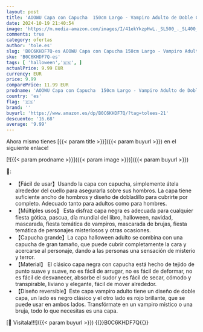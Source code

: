 ```yaml
---
layout: post
title: 'AOOWU Capa con Capucha  150cm Largo - Vampiro Adulto de Doble Cara Negra y Roja  Bruja y Elfo Muerte  Disfraz Medieval de Halloween Carnaval Fiesta para Mujer Hombre'
date: 2024-10-19 21:40:54
image: 'https://m.media-amazon.com/images/I/41ekYkzpHwL._SL500_._SL400_.jpg'
comments: true
category: ofertas
author: 'tole.es'
slug: 'B0C6KHDF7Q-es AOOWU Capa con Capucha 150cm Largo - Vampiro Adulto de...'
sku: 'B0C6KHDF7Q-es'
tags: [ 'halloween','🇪🇸', ]
actualPrice: 9.99 EUR
currency: EUR
price: 9.99
comparePrice: 11.99 EUR
prodname: 'AOOWU Capa con Capucha  150cm Largo - Vampiro Adulto de Doble Cara Negra y Roja  Bruja y Elfo Muerte  Disfraz Medieval de Halloween Carnaval Fiesta para Mujer Hombre'
country: 'es'
flag: '🇪🇸'
brand: ''
buyurl: 'https://www.amazon.es/dp/B0C6KHDF7Q/?tag=tolees-21'
descuento: '16.68'
average: '9.99'
---
```


Ahora mismo tienes [{{< param title >}}]({{< param buyurl >}}) en el siguiente enlace!

[![{{< param prodname >}}]({{< param image >}})]({{< param buyurl >}})

🔎:

- 【Fácil de usar】Usando la capa con capucha, simplemente átela alrededor del cuello para asegurarla sobre sus hombros. La capa tiene suficiente ancho de hombros y diseño de dobladillo para cubrirte por completo. Adecuado tanto para adultos como para hombres.
- 【Múltiples usos】 Esta disfraz capa negra es adecuada para cualquier fiesta gótica, pascua, día mundial del libro, halloween, navidad, mascarada, fiesta temática de vampiros, mascarada de brujas, fiesta temática de personajes misteriosos y otras ocasiones.
- 【Capucha grande】La capa halloween adulto se combina con una capucha de gran tamaño, que puede cubrir completamente la cara y acercarse al personaje, dando a las personas una sensación de misterio y terror.
- 【Material】 El clásico capa negra con capucha está hecho de tejido de punto suave y suave, no es fácil de arrugar, no es fácil de deformar, no es fácil de desvanecer, absorbe el sudor y es fácil de secar, cómodo y transpirable, liviano y elegante, fácil de mover alrededor.
- 【Diseño reversible】Este capa vampiro adulto tiene un diseño de doble capa, un lado es negro clásico y el otro lado es rojo brillante, que se puede usar en ambos lados. Transfórmate en un vampiro místico o una bruja, todo lo que necesitas es una capa.

[🛒 Visítala!!!]({{< param buyurl >}})
{{<world>}}B0C6KHDF7Q{{</world>}}
